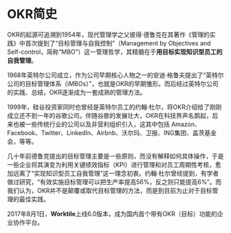 # OKR简史

OKR的起源可追溯到1954年，现代管理学之父彼得·德鲁克在其著作《管理的实践》中首次提到了“目标管理与自我控制”（Management by Objectives and Self-control，简称“MBO”）这一管理哲学，其精髓在于**用目标实现知识型员工的自我管理**。

1968年英特尔公司成立，作为公司早期核心人物之一的安迪·格鲁夫提出了“英特尔公司的目标管理体系（iMBOs）”，也就是OKR的早期雏形。而后经过英特尔公司的实践、总结，OKR逐渐成为一套成熟的管理方法。

1999年，硅谷投资家同时也曾经是英特尔员工的约翰·杜尔，将OKR介绍给了刚刚成立还不到一年的谷歌公司。伴随谷歌的发展壮大，OKR在科技界声名鹊起，后来也被一些传统行业的公司以及非营利组织引入，这其中包括
Amazon、Facebook、Twitter、LinkedIn、Airbnb、沃尔玛、卫报、ING集团、盖茨基金会，等等。

几十年前德鲁克提出的目标管理主要是一些原则，而没有解释如何具体操作，于是一些企业将其演变为利用关键绩效指标（KPI）进行管理和对员工周期性考核，愈加远离了“实现知识型员工自我管理”这一理念初衷。约翰·杜尔曾经提到，有学者做过研究，“有效实施目标管理可以把生产率提高56%，反之则只能提高6%”。而我们认为，OKR并不是颠覆或取代目标管理的方法，而是到目前为止对于目标管理的最佳实践。

2017年8月1日，**Worktile**上线6.0版本，成为国内首个带有OKR（目标）功能的企业协作平台。

